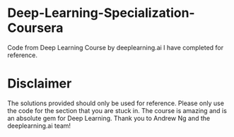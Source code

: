 # Deep-Learning-Specialization-Coursera
Code from Deep Learning Course by deeplearning.ai I have completed for reference.

# Disclaimer

The solutions provided should only be used for reference. Please only use the code for the section that you are stuck in. The course is amazing and is an absolute gem for Deep Learning. Thank you to Andrew Ng and the deeplearning.ai team!
